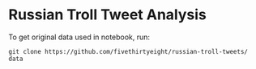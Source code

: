 # Russian Troll Tweet Analysis

To get original data used in notebook, run:

```
git clone https://github.com/fivethirtyeight/russian-troll-tweets/ data
```
